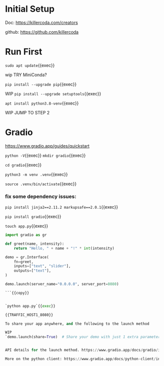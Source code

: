 
# Initial Setup

Doc: https://killercoda.com/creators

github: https://github.com/killercoda

# Run First

`sudo apt update`{{exec}}

wip TRY MiniConda? 

`pip install --upgrade pip`{{exec}}

WIP   `pip install --upgrade setuptools`{{exec}}

`apt install python3.8-venv`{{exec}}


WIP JUMP TO STEP 2

# Gradio

https://www.gradio.app/guides/quickstart





`python -V`{{exec}}
`mkdir gradio`{{exec}}

`cd gradio`{{exec}}

`python3 -m venv .venv`{{exec}}

`source .venv/bin/activate`{{exec}}

### fix some dependency issues:
`pip install jinja2==2.11.2 markupsafe==2.0.1`{{exec}}

`pip install gradio`{{exec}}

`touch app.py`{{exec}}

```python
import gradio as gr

def greet(name, intensity):
    return "Hello, " + name + "!" * int(intensity)

demo = gr.Interface(
    fn=greet,
    inputs=["text", "slider"],
    outputs=["text"],
)

demo.launch(server_name="0.0.0.0", server_port=8080)

```{{copy}}


`python app.py`{{exec}}

{{TRAFFIC_HOST1_8080}}

To share your app anywhere, and the following to the launch method

WIP
`demo.launch(share=True)  # Share your demo with just 1 extra parameter`{{exec}}


API details for the launch method. https://www.gradio.app/docs/gradio/interface#interface-launch

More on the python client: https://www.gradio.app/docs/python-client/introduction



